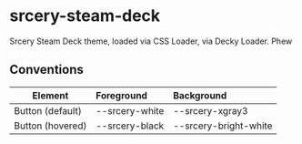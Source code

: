 # srcery-steam-deck
Srcery Steam Deck theme, loaded via CSS Loader, via Decky Loader. Phew

## Conventions

| Element | Foreground | Background |
| ---     | :---       | :----      |
| Button (default) | --srcery-white | --srcery-xgray3 |
| Button (hovered) | --srcery-black | --srcery-bright-white |
